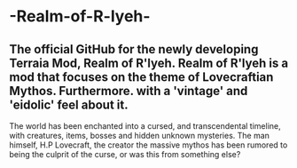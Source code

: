 # -Realm-of-R-lyeh-
The official GitHub for the newly developing Terraia Mod, Realm of R'lyeh.
Realm of R'lyeh is a mod that focuses on the theme of Lovecraftian Mythos. Furthermore. with a 'vintage' and 'eidolic' feel about it.
-------------------------------------------------------------------------------------------------------------------------------------------------
The world has been enchanted into a cursed, and transcendental timeline, with creatures, items, bosses and hidden unknown mysteries.
The man himself, H.P Lovecraft, the creator the massive mythos has been rumored to being the culprit of the curse, or was this from something else?
